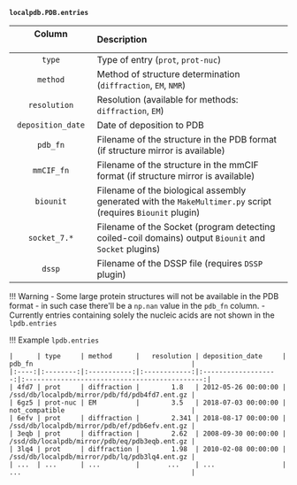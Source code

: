 **`localpdb.PDB.entries`**


| Column &nbsp;&nbsp;&nbsp;&nbsp;&nbsp;&nbsp;&nbsp;&nbsp;&nbsp;&nbsp;&nbsp;&nbsp;&nbsp;&nbsp;&nbsp;&nbsp;&nbsp;&nbsp;&nbsp;&nbsp;&nbsp;&nbsp;            | Description                             |
|:---------------------:|:----------------------------------------|
| `type`                | Type of entry (`prot`, `prot-nuc`)      |
| `method`              | Method of structure determination (`diffraction`, `EM`, `NMR`) |
| `resolution`          | Resolution (available for methods: `diffraction`, `EM`)        |
| `deposition_date`     | Date of deposition to PDB               |
| `pdb_fn`              | Filename of the structure in the PDB format (if structure mirror is available)  |
| `mmCIF_fn`            | Filename of the structure in the mmCIF format (if structure mirror is available)   |
| `biounit`             | Filename of the biological assembly generated with the `MakeMultimer.py` script (requires `Biounit` plugin)   |
| `socket_7.*`          | Filename of the Socket (program detecting coiled-coil domains) output `Biounit` and `Socket` plugins)  |
| `dssp`                | Filename of the DSSP file (requires `DSSP` plugin)   |

!!! Warning
    - Some large protein structures will not be available in the PDB format - in such case there'll be a `np.nan` value in the `pdb_fn` column.
    - Currently entries containing solely the nucleic acids are not shown in the `lpdb.entries`

!!! Example
    `lpdb.entries`

    |      | type     | method      |   resolution | deposition_date     | pdb_fn                                        |
    |:----:|:--------:|:-----------:|:------------:|:-------------------:|:---------------------------------------------:|
    | 4fd7 | prot     | diffraction |        1.8   | 2012-05-26 00:00:00 | /ssd/db/localpdb/mirror/pdb/fd/pdb4fd7.ent.gz |
    | 6gz5 | prot-nuc | EM          |        3.5   | 2018-07-03 00:00:00 | not_compatible                                |
    | 6efv | prot     | diffraction |        2.341 | 2018-08-17 00:00:00 | /ssd/db/localpdb/mirror/pdb/ef/pdb6efv.ent.gz |
    | 3eqb | prot     | diffraction |        2.62  | 2008-09-30 00:00:00 | /ssd/db/localpdb/mirror/pdb/eq/pdb3eqb.ent.gz |
    | 3lq4 | prot     | diffraction |        1.98  | 2010-02-08 00:00:00 | /ssd/db/localpdb/mirror/pdb/lq/pdb3lq4.ent.gz |
    | ...  | ...      | ...         |       ...    | ...                 | ...                                           |
